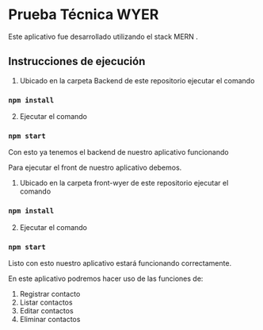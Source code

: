 # Prueba Técnica WYER 

Este aplicativo fue desarrollado utilizando el stack MERN .

## Instrucciones de ejecución

1.	Ubicado en la carpeta Backend de este repositorio ejecutar el comando 

### `npm install`

2. Ejecutar el comando 

### `npm start`

Con esto ya tenemos el backend de nuestro aplicativo funcionando 

Para ejecutar el front de nuestro aplicativo debemos.

1.	Ubicado en la carpeta front-wyer de este repositorio ejecutar el comando 

### `npm install`

2. Ejecutar el comando 

### `npm start`

Listo con esto nuestro aplicativo estará funcionando correctamente.

En este aplicativo podremos hacer uso de las funciones de:
1.	Registrar contacto
2.	Listar contactos
3.	Editar contactos
4.	Eliminar contactos
